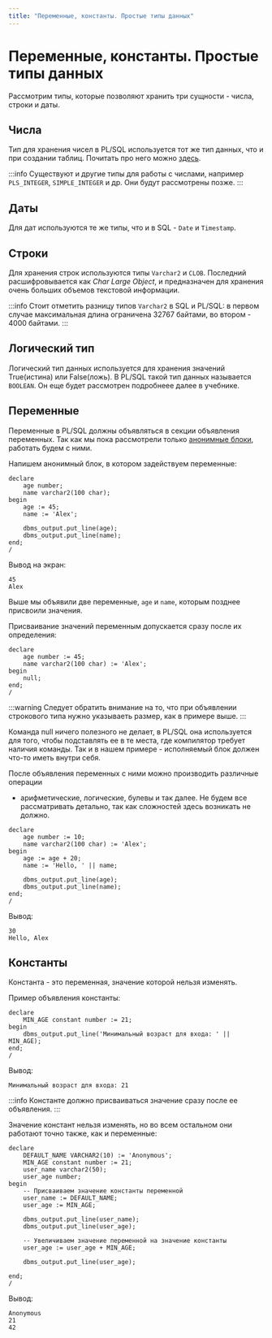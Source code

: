 ```yaml
---
title: "Переменные, константы. Простые типы данных"
---
```


# Переменные, константы. Простые типы данных

Рассмотрим типы, которые позволяют хранить три сущности - числа, строки
и даты.

## Числа

Тип для хранения чисел в PL/SQL используется тот же тип данных, что и
при создании таблиц. Почитать про него можно
[здесь](/sql/basics/maintypes/).

:::info
Существуют и другие типы для работы с числами, например `PLS_INTEGER`,
`SIMPLE_INTEGER` и др. Они будут рассмотрены позже.
:::

## Даты

Для дат используются те же типы, что и в SQL - `Date` и `Timestamp`.

## Строки

Для хранения строк используются типы `Varchar2` и `CLOB`. Последний
расшифровывается как *Char Large Object*, и предназначен для хранения
очень больших объемов текстовой информации.

:::info
Стоит отметить разницу типов `Varchar2` в SQL и PL/SQL: в первом случае
максимальная длина ограничена 32767 байтами, во втором - 4000 байтами.
:::

## Логический тип

Логический тип данных используется для хранения значений True(истина)
или False(ложь). В PL/SQL такой тип данных называется `BOOLEAN`. Он еще
будет рассмотрен подробнеее далее в учебнике.

## Переменные

Переменные в PL/SQL должны объявляться в секции объявления переменных.
Так как мы пока рассмотрели только
[анонимные блоки](/plsql/basics/plsql_anonymous_blocks/), работать будем с ними.

Напишем анонимный блок, в котором задействуем переменные:

```plsql
declare
    age number;
    name varchar2(100 char);
begin
    age := 45;
    name := 'Alex';

    dbms_output.put_line(age);
    dbms_output.put_line(name);
end;
/
```

Вывод на экран:

    45
    Alex

Выше мы объявили две переменные, `age` и `name`, которым позднее
присвоили значения.

Присваивание значений переменным допускается сразу после их определения:

```plsql
declare
    age number := 45;
    name varchar2(100 char) := 'Alex';
begin
    null;
end;
/
```

:::warning
Следует обратить внимание на то, что при объявлении строкового типа
нужно указываеть размер, как в примере выше.
:::

Команда null ничего полезного не делает, в PL/SQL она используется для
того, чтобы подставлять ее в те места, где компилятор требует наличия
команды. Так и в нашем примере - исполняемый блок должен что-то иметь
внутри себя.

После объявления переменных с ними можно производить различные операции
- арифметические, логические, булевы и так далее. Не будем все
рассматривать детально, так как сложностей здесь возникать не должно.

```plsql
declare
    age number := 10;
    name varchar2(100 char) := 'Alex';
begin
    age := age + 20;
    name := 'Hello, ' || name;

    dbms_output.put_line(age);
    dbms_output.put_line(name);
end;
/
```

Вывод:

    30
    Hello, Alex

## Константы

Константа - это переменная, значение которой нельзя изменять.

Пример объявления константы:

```plsql
declare
    MIN_AGE constant number := 21;
begin
    dbms_output.put_line('Минимальный возраст для входа: ' || MIN_AGE);
end;
/
```

Вывод:

    Минимальный возраст для входа: 21

:::info
Константе должно присваиваться значение сразу после ее объявления.
:::

Значение констант нельзя изменять, но во всем остальном они работают
точно также, как и переменные:

```plsql
declare
    DEFAULT_NAME VARCHAR2(10) := 'Anonymous';
    MIN_AGE constant number := 21;
    user_name varchar2(50);
    user_age number;
begin
    -- Присваиваем значение константы переменной
    user_name := DEFAULT_NAME;
    user_age := MIN_AGE;

    dbms_output.put_line(user_name);
    dbms_output.put_line(user_age);

    -- Увеличиваем значение переменной на значение константы
    user_age := user_age + MIN_AGE;
    
    dbms_output.put_line(user_age);

end;
/
```

Вывод:

    Anonymous
    21
    42
